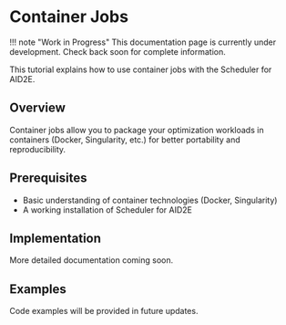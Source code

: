 # Container Jobs

!!! note "Work in Progress"
    This documentation page is currently under development. Check back soon for complete information.

This tutorial explains how to use container jobs with the Scheduler for AID2E.

## Overview

Container jobs allow you to package your optimization workloads in containers (Docker, Singularity, etc.) for better portability and reproducibility.

## Prerequisites

- Basic understanding of container technologies (Docker, Singularity)
- A working installation of Scheduler for AID2E

## Implementation

More detailed documentation coming soon.

## Examples

Code examples will be provided in future updates.
